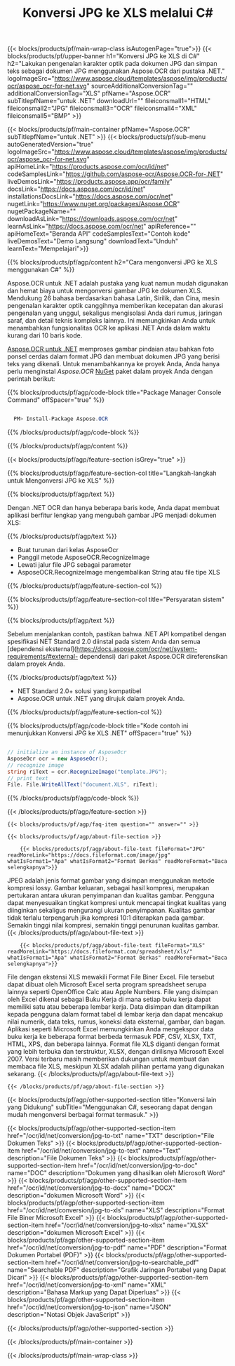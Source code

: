 ﻿---
title: Konversi JPG ke XLS melalui C# 
weight: 3920
url: /id/net/conversion/jpg-to-xls/ 
lang: id
langdirlevel: 2
locales: ja,it,ru,de,es,fr,nl,id,lt,pl,pt,vi,tr,ko
description: Contoh kode untuk JPG ke XLS C# konversi. Gunakan kode contoh API untuk file batch JPG ke konversi XLS dalam VB.NET, Asp.NET atau aplikasi berbasis .NET.
---

{{< blocks/products/pf/main-wrap-class isAutogenPage="true">}}
{{< blocks/products/pf/upper-banner h1="Konversi JPG ke XLS di C#" h2="Lakukan pengenalan karakter optik pada dokumen JPG dan simpan teks sebagai dokumen JPG menggunakan Aspose.OCR dari pustaka .NET." logoImageSrc="https://www.aspose.cloud/templates/aspose/img/products/ocr/aspose_ocr-for-net.svg" sourceAdditionalConversionTag="" additionalConversionTag="XLS" pfName="Aspose.OCR" subTitlepfName="untuk .NET" downloadUrl="" fileiconsmall1="HTML" fileiconsmall2="JPG" fileiconsmall3="OCR" fileiconsmall4="XML" fileiconsmall5="BMP" >}}


{{< blocks/products/pf/main-container pfName="Aspose.OCR" subTitlepfName="untuk .NET" >}}
{{< blocks/products/pf/sub-menu autoGeneratedVersion="true" logoImageSrc="https://www.aspose.cloud/templates/aspose/img/products/ocr/aspose_ocr-for-net.svg" apiHomeLink="https://products.aspose.com/ocr/id/net" codeSamplesLink="https://github.com/aspose-ocr/Aspose.OCR-for-.NET" liveDemosLink="https://products.aspose.app/ocr/family" docsLink="https://docs.aspose.com/ocr/id/net" installationsDocsLink="https://docs.aspose.com/ocr/net" nugetLink="https://www.nuget.org/packages/Aspose.OCR" nugetPackageName="" downloadAsLink="https://downloads.aspose.com/ocr/net" learnAsLink="https://docs.aspose.com/ocr/net" apiReference="" apiHomeText="Beranda API" codeSamplesText="Contoh kode" liveDemosText="Demo Langsung" downloadText="Unduh" learnText="Mempelajari">}}

{{% blocks/products/pf/agp/content h2="Cara mengonversi JPG ke XLS menggunakan C#" %}}

Aspose.OCR untuk .NET adalah pustaka yang kuat namun mudah digunakan dan hemat biaya untuk mengonversi gambar JPG ke dokumen XLS. Mendukung 26 bahasa berdasarkan bahasa Latin, Sirilik, dan Cina, mesin pengenalan karakter optik canggihnya memberikan kecepatan dan akurasi pengenalan yang unggul, sekaligus mengisolasi Anda dari rumus, jaringan saraf, dan detail teknis kompleks lainnya. Ini memungkinkan Anda untuk menambahkan fungsionalitas OCR ke aplikasi .NET Anda dalam waktu kurang dari 10 baris kode.

[Aspose.OCR untuk .NET](https://products.aspose.com/ocr/net)
 memproses gambar pindaian atau bahkan foto ponsel cerdas dalam format JPG dan membuat dokumen JPG yang berisi teks yang dikenali. Untuk menambahkannya ke proyek Anda, Anda hanya perlu menginstal *Aspose.OCR*
 [NuGet](https://www.nuget.org/packages/aspose.ocr)
 paket dalam proyek Anda dengan perintah berikut:

{{% blocks/products/pf/agp/code-block title="Package Manager Console Command" offSpacer="true" %}}

```cs

  PM> Install-Package Aspose.OCR

```

{{% /blocks/products/pf/agp/code-block %}}

{{% /blocks/products/pf/agp/content %}}

{{< blocks/products/pf/agp/feature-section isGrey="true" >}}

{{% blocks/products/pf/agp/feature-section-col title="Langkah-langkah untuk Mengonversi JPG ke XLS" %}}

{{% blocks/products/pf/agp/text %}}

Dengan .NET OCR dan hanya beberapa baris kode, Anda dapat membuat aplikasi berfitur lengkap yang mengubah gambar JPG menjadi dokumen XLS:

{{% /blocks/products/pf/agp/text %}}

+ Buat turunan dari kelas AsposeOcr
+ Panggil metode AsposeOCR.RecognizeImage
+ Lewati jalur file JPG sebagai parameter
+ AsposeOCR.RecognizeImage mengembalikan String atau file tipe XLS

{{% /blocks/products/pf/agp/feature-section-col %}}

{{% blocks/products/pf/agp/feature-section-col title="Persyaratan sistem" %}}

{{% blocks/products/pf/agp/text %}}

Sebelum menjalankan contoh, pastikan bahwa .NET API kompatibel dengan spesifikasi NET Standard 2.0 diinstal pada sistem Anda dan semua [dependensi eksternal](https://docs.aspose.com/ocr/net/system-requirements/#external- dependensi) dari paket Aspose.OCR direferensikan dalam proyek Anda.

{{% /blocks/products/pf/agp/text %}}

- NET Standard 2.0+ solusi yang kompatibel
- Aspose.OCR untuk .NET yang dirujuk dalam proyek Anda.

{{% /blocks/products/pf/agp/feature-section-col %}}

{{% blocks/products/pf/agp/code-block title="Kode contoh ini menunjukkan Konversi JPG ke XLS .NET" offSpacer="true" %}}

```cs

// initialize an instance of AsposeOcr
AsposeOcr ocr = new AsposeOcr();
// recognize image
string riText = ocr.RecognizeImage("template.JPG");
// print text
File. File.WriteAllText("document.XLS", riText);

```

{{% /blocks/products/pf/agp/code-block %}}

{{< /blocks/products/pf/agp/feature-section >}}

    {{< blocks/products/pf/agp/faq-item question="" answer="" >}}

    {{< blocks/products/pf/agp/about-file-section >}}
       
        {{< blocks/products/pf/agp/about-file-text fileFormat="JPG" readMoreLink="https://docs.fileformat.com/image/jpg" whatIsFormat1="Apa" whatIsFormat2="Format Berkas" readMoreFormat="Baca selengkapnya">}}
JPEG adalah jenis format gambar yang disimpan menggunakan metode kompresi lossy. Gambar keluaran, sebagai hasil kompresi, merupakan pertukaran antara ukuran penyimpanan dan kualitas gambar. Pengguna dapat menyesuaikan tingkat kompresi untuk mencapai tingkat kualitas yang diinginkan sekaligus mengurangi ukuran penyimpanan. Kualitas gambar tidak terlalu terpengaruh jika kompresi 10:1 diterapkan pada gambar. Semakin tinggi nilai kompresi, semakin tinggi penurunan kualitas gambar.
        {{< /blocks/products/pf/agp/about-file-text >}}

        {{< blocks/products/pf/agp/about-file-text fileFormat="XLS" readMoreLink="https://docs.fileformat.com/spreadsheet/xls/" whatIsFormat1="Apa" whatIsFormat2="Format Berkas" readMoreFormat="Baca selengkapnya">}}
File dengan ekstensi XLS mewakili Format File Biner Excel. File tersebut dapat dibuat oleh Microsoft Excel serta program spreadsheet serupa lainnya seperti OpenOffice Calc atau Apple Numbers. File yang disimpan oleh Excel dikenal sebagai Buku Kerja di mana setiap buku kerja dapat memiliki satu atau beberapa lembar kerja. Data disimpan dan ditampilkan kepada pengguna dalam format tabel di lembar kerja dan dapat mencakup nilai numerik, data teks, rumus, koneksi data eksternal, gambar, dan bagan. Aplikasi seperti Microsoft Excel memungkinkan Anda mengekspor data buku kerja ke beberapa format berbeda termasuk PDF, CSV, XLSX, TXT, HTML, XPS, dan beberapa lainnya. Format file XLS diganti dengan format yang lebih terbuka dan terstruktur, XLSX, dengan dirilisnya Microsoft Excel 2007. Versi terbaru masih memberikan dukungan untuk membuat dan membaca file XLS, meskipun XLSX adalah pilihan pertama yang digunakan sekarang.
        {{< /blocks/products/pf/agp/about-file-text >}}

    {{< /blocks/products/pf/agp/about-file-section >}}

<!-- aboutfile Ends -->

{{< blocks/products/pf/agp/other-supported-section title="Konversi lain yang Didukung" subTitle="Menggunakan C#, seseorang dapat dengan mudah mengonversi berbagai format termasuk." >}}

{{< blocks/products/pf/agp/other-supported-section-item href="/ocr/id/net/conversion/jpg-to-txt" name="TXT" description="File Dokumen Teks" >}}
{{< blocks/products/pf/agp/other-supported-section-item href="/ocr/id/net/conversion/jpg-to-text" name="Text" description="File Dokumen Teks" >}}
{{< blocks/products/pf/agp/other-supported-section-item href="/ocr/id/net/conversion/jpg-to-doc" name="DOC" description="Dokumen yang dihasilkan oleh Microsoft Word" >}}
{{< blocks/products/pf/agp/other-supported-section-item href="/ocr/id/net/conversion/jpg-to-docx" name="DOCX" description="dokumen Microsoft Word" >}}
{{< blocks/products/pf/agp/other-supported-section-item href="/ocr/id/net/conversion/jpg-to-xls" name="XLS" description="Format File Biner Microsoft Excel" >}}
{{< blocks/products/pf/agp/other-supported-section-item href="/ocr/id/net/conversion/jpg-to-xlsx" name="XLSX" description="dokumen Microsoft Excel" >}}
{{< blocks/products/pf/agp/other-supported-section-item href="/ocr/id/net/conversion/jpg-to-pdf" name="PDF" description="Format Dokumen Portabel (PDF)" >}}
{{< blocks/products/pf/agp/other-supported-section-item href="/ocr/id/net/conversion/jpg-to-searchable_pdf" name="Searchable PDF" description="Grafik Jaringan Portabel yang Dapat Dicari" >}}
{{< blocks/products/pf/agp/other-supported-section-item href="/ocr/id/net/conversion/jpg-to-xml" name="XML" description="Bahasa Markup yang Dapat Diperluas" >}}
{{< blocks/products/pf/agp/other-supported-section-item href="/ocr/id/net/conversion/jpg-to-json" name="JSON" description="Notasi Objek JavaScript" >}}

{{< /blocks/products/pf/agp/other-supported-section >}}

{{< /blocks/products/pf/main-container >}}
    
{{< /blocks/products/pf/main-wrap-class >}}

